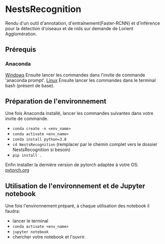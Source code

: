 # NestsRecognition
Rendu d'un outil d'annotation, d'entraînement(Faster-RCNN) et d'inférence pour la détection d'oiseaux et de nids sur demande de Lorient Agglomération.

## Prérequis
### Anaconda
[Windows](https://www.anaconda.com/products/individual#windows)
Ensuite lancer les commandes dans l'invite de commande 'anaconda prompt'.
[Linux](https://docs.anaconda.com/anaconda/install/linux/)
Ensuite lancer les commandes dans le terminal bash (présent de base).

## Préparation de l'environnement  
Une fois Anaconda installé, lancer les commandes suivantes dans votre invite de commande.
- `conda create -n <env_name>`
- `conda activate <env_name>`
- `conda install python=3.8`
- `cd NestsRecognition` (remplacer par le chemin complet vers le dossier NestsRecognition si besoin)
- `pip install .`

Enfin installer la dernière version de pytorch adaptée à votre OS: [pytorch.org](https://pytorch.org)

## Utilisation de l'environnement et de Jupyter notebook
Une fois l'environnement préparé, à chaque utilisation des notebook il faudra:
- lancer le terminal
- `conda activate <env_name>`
- `jupyter notebook`
- chercher votre notebook et l'ouvrir.
